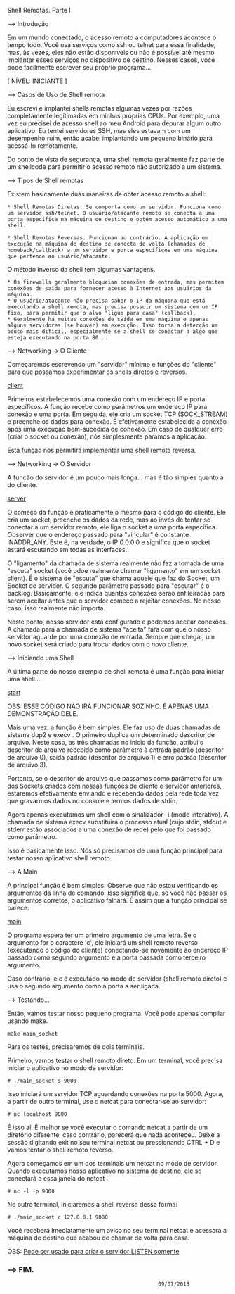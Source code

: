 Shell Remotas. Parte I

--> Introdução 
	
Em um mundo conectado, o acesso remoto a computadores acontece o tempo todo. Você usa serviços como ssh ou telnet para essa finalidade, mas, às vezes, eles não estão disponíveis ou não é possível até mesmo implantar esses serviços no dispositivo de destino. Nesses casos, você pode facilmente escrever seu próprio programa...

[ NÍVEL: INICIANTE ]

--> Casos de Uso de Shell remota

Eu escrevi e implantei shells remotas algumas vezes por razões completamente legítimadas em minhas próprias CPUs. Por exemplo, uma vez eu precisei de acesso shell ao meu Android para depurar algum outro aplicativo. Eu tentei servidores SSH, mas eles estavam com um desempenho ruim, então acabei implantando um pequeno binário para acessá-lo remotamente.

Do ponto de vista de segurança, uma shell remota geralmente faz parte de um shellcode para permitir o acesso remoto não autorizado a um sistema.

--> Tipos de Shell remotas

Existem basicamente duas maneiras de obter acesso remoto a shell:

	* Shell Remotas Diretas: Se comporta como um servidor. Funciona como um servidor ssh/telnet. O usuário/atacante remoto se conecta a uma porta específica na máquina de destino e obtém acesso automático a uma shell.

	* Shell Remotas Reversas: Funcionam ao contrário. A aplicação em execução na máquina de destino se conecta de volta (chamadas de homeback/callback) a um servidor e porta específicos em uma máquina que pertence ao usuário/atacante.

O método inverso da shell tem algumas vantagens.
	
	* Os firewalls geralmente bloqueiam conexões de entrada, mas permitem conexões de saída para fornecer acesso à Internet aos usuários da máquina.
	* O usuário/atacante não precisa saber o IP da máquona que está executando a shell remota, mas precisa possuir um sistema com um IP fixo, para permitir que o alvo "ligue para casa" (callback).
	* Geralmente há muitas conexões de saída em uma máquina e apenas alguns servidores (se houver) em execução. Isso torna a detecção um pouco mais difícil, especialmente se a shell se conectar a algo que esteja executando na porta 80...


--> Networking -> O Cliente

Começaremos escrevendo um "servidor" mínimo e funções do "cliente" para que possamos experimentar os shells diretos e reversos. 

<a href="https://github.com/carloserocha/Exploits/blob/master/main_socket.c#L7">client</a><br>

Primeiros estabelecemos uma conexão com um endereço IP e porta específicos. A função recebe como parâmetros um endereço IP para conexão e uma porta. Em seguida, ele cria um socket TCP (SOCK_STREAM) e preenche os dados para conexão. É efetivamente estabelecida a conexão após uma execução bem-sucedida de conexão. Em caso de qualquer erro (criar o socket ou conexão), nós simplesmente paramos a aplicação.

Esta função nos permitirá implementar uma shell remota reversa.

--> Networking -> O Servidor

A função do servidor é um pouco mais longa... mas é tão simples quanto a do cliente. 

<a href="https://github.com/carloserocha/Exploits/blob/master/main_socket.c#L24">server</a><br />

O começo da função é praticamente o mesmo para o código do cliente. Ele cria um socket, preenche os dados da rede, mas ao invés de tentar se conectar a um servidor remoto, ele liga o socket a uma porta específica. Observer que o endereço passado para "vincular" é constante INADDR_ANY. Este é, na verdade, o IP 0.0.0.0 e significa que o socket estará escutando em todas as interfaces.

O "ligamento" da chamada de sistema realmente não faz a tomada de uma "escuta" socket (você pdoe realmente chamar "ligamento" em um socket client). É o sistema de "escuta" que chama aquele que faz do Socket, um Socket de servidor. O segundo parâmetro passado para "escutar" é o backlog. Basicamente, ele indica quantas conexões serão enfileiradas para serem aceitar antes que o servidor comece a rejeitar conexões. No nosso caso, isso realmente não importa.

Neste ponto, nosso servidor está configurado e podemos aceitar conexões. A chamada para a chamada de sistema "aceita" faŕa com que o nosso servidor aguarde por uma conexão de entrada. Sempre que chegar, um novo socket será criado para trocar dados com o novo cliente.

--> Iniciando uma Shell

A última parte do nosso exemplo de shell remota é uma função para iniciar uma shell...

<a href="https://github.com/carloserocha/Exploits/blob/master/main_socket.c#L54">start</a><br />

OBS: ESSE CÓDIGO NÃO IRÁ FUNCIONAR SOZINHO. É APENAS UMA DEMONSTRAÇÃO DELE.

Mais uma vez, a função é bem simples. Ele faz uso de duas chamadas de sistema dup2 e execv . O primeiro duplica um determinado descritor de arquivo. Neste caso, as três chamadas no início da função, atribui o descritor de arquivo recebido como parâmetro à entrada padrão (descritor de arquivo 0), saída padrão (descritor de arquivo 1) e erro padrão (descritor de arquivo 3).

Portanto, se o descritor de arquivo que passamos como parâmetro for um dos Sockets criados com nossas funções de cliente e servidor anteriores, estaremos efetivamente enviando e recebendo dados pela rede toda vez que gravarmos dados no console e lermos dados de stdin.

Agora apenas executamos um shell com o sinalizador -i (modo interativo). A chamada de sistema execv substituirá o processo atual (cujo stdin, stdout e stderr estão associados a uma conexão de rede) pelo que foi passado como parâmetro.

Isso é basicamente isso. Nós só precisamos de uma função principal para testar nosso aplicativo shell remoto.

--> A Main

A principal função é bem simples. Observe que não estou verificando os argumentos da linha de comando. Isso significa que, se você não passar os argumentos corretos, o aplicativo falhará. É assim que a função principal se parece:

<a href="https://github.com/carloserocha/Exploits/blob/master/main_socket.c#L71">main</a><br />

O programa espera ter um primeiro argumento de uma letra. Se o argumento for o caractere 'c', ele iniciará um shell remoto reverso (executando o código do cliente) conectando-se novamente ao endereço IP passado como segundo argumento e a porta passada como terceiro argumento.

Caso contrário, ele é executado no modo de servidor (shell remoto direto) e usa o segundo argumento como a porta a ser ligada.

--> Testando...

Então, vamos testar nosso pequeno programa. Você pode apenas compilar usando make.

	make main_socket

Para os testes, precisaremos de dois terminais.

Primeiro, vamos testar o shell remoto direto. Em um terminal, você precisa iniciar o aplicativo no modo de servidor:

	# ./main_socket s 9000

Isso iniciará um servidor TCP aguardando conexões na porta 5000. Agora, a partir de outro terminal, use o netcat para conectar-se ao servidor:

	# nc localhost 9000

É isso aí. É melhor se você executar o comando netcat a partir de um diretório diferente, caso contrário, parecerá que nada aconteceu.
Deixe a sessão digitando exit no seu terminal netcat ou pressionando CTRL + D e vamos tentar o shell remoto reverso.

Agora começamos em um dos terminais um netcat no modo de servidor. Quando executamos nosso aplicativo no sistema de destino, ele se conectará a essa janela do netcat .

	# nc -l -p 9000

No outro terminal, iniciaremos a shell reversa dessa forma:

	# ./main_socket c 127.0.0.1 9000

Você receberá imediatamente um aviso no seu terminal netcat e acessará a máquina de destino que acabou de chamar de volta para casa.


OBS: <a href="https://github.com/carloserocha/Exploits/blob/master/shell_remote.c">Pode ser usado para criar o servidor LISTEN somente</a><br />
 <h3>--> FIM.</h3>

													09/07/2018



